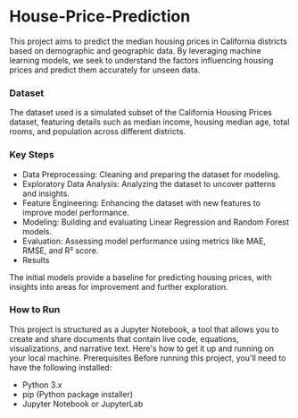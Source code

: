 # House-Price-Prediction

This project aims to predict the median housing prices in California districts based on demographic and geographic data. By leveraging machine learning models, we seek to understand the factors influencing housing prices and predict them accurately for unseen data.

### Dataset

The dataset used is a simulated subset of the California Housing Prices dataset, featuring details such as median income, housing median age, total rooms, and population across different districts.

### Key Steps

- Data Preprocessing: Cleaning and preparing the dataset for modeling.
- Exploratory Data Analysis: Analyzing the dataset to uncover patterns and insights.
- Feature Engineering: Enhancing the dataset with new features to improve model performance.
- Modeling: Building and evaluating Linear Regression and Random Forest models.
- Evaluation: Assessing model performance using metrics like MAE, RMSE, and R² score.
- Results

The initial models provide a baseline for predicting housing prices, with insights into areas for improvement and further exploration.

### How to Run

This project is structured as a Jupyter Notebook, a tool that allows you to create and share documents that contain live code, equations, visualizations, and narrative text. Here's how to get it up and running on your local machine.
Prerequisites
Before running this project, you'll need to have the following installed:
- Python 3.x
- pip (Python package installer)
- Jupyter Notebook or JupyterLab

